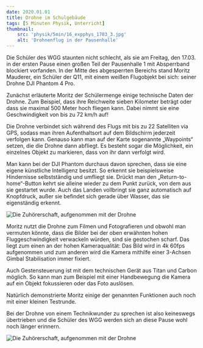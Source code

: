 ```yaml
---
date: 2020.01.01
title: Drohne im Schulgebäude
tags: [5 Minuten Physik, Unterricht]
thumbnail: 
    src: 'physik/5min/16_expphys_1703_3.jpg'
    alt: 'Drohnenflug in der Pausenhalle'
---
```


Die Schüler des WGG staunten nicht schlecht, als sie am Freitag, den 17.03. in der ersten Pause einen großen Teil der Pausenhalle 1 mit Absperrband blockiert vorfanden. In der Mitte des abgesperrten Bereichs stand Moritz Mauderer, ein Schüler der Q11, mit einem weißen Flugobjekt bei sich: seiner Drohne DJI Phantom 4 Pro.

Zunächst erläuterte Moritz der Schülermenge einige technische Daten der Drohne. Zum Beispiel, dass ihre Reichweite sieben Kilometer beträgt oder dass sie maximal 500 Meter hoch fliegen kann. Dabei nimmt sie eine Geschwindigkeit von bis zu 72 km/h auf!

Die Drohne verbindet sich während des Flugs mit bis zu 22 Satelliten via GPS, sodass man ihren Aufenthaltsort auf dem Bildschirm jederzeit verfolgen kann. Genauso kann man auf der Karte sogenannte „Waypoints“ setzen, die die Drohne dann abfliegt. Es besteht sogar die Möglichkeit, ein einzelnes Objekt zu markieren, dass von ihr dann verfolgt wird.

Man kann bei der DJI Phantom durchaus davon sprechen, dass sie eine eigene künstliche Intelligenz besitzt. So erkennt sie beispielsweise Hindernisse selbstständig und umfliegt sie. Drückt man den „Return-to-home“-Button kehrt sie alleine wieder zu dem Punkt zurück, von dem aus sie gestartet wurde. Auch das Landen vollbringt sie ganz automatisch auf Knopfdruck, außer sie befindet sich gerade über Wasser, das sie eigenständig erkennt.

![Die Zuhörerschaft, aufgenommen mit der Drohne](/images/physik/5min/16_expphys_1703_1.jpg)

Moritz nutzt die Drohne zum Filmen und Fotografieren und obwohl man vermuten könnte, dass die Bilder bei der oben erwähnten hohen Fluggeschwindigkeit verwackeln würden, sind sie gestochen scharf. Das liegt zum einen an der hohen Kameraqualität: Das Bild wird in 4k 60fps aufgenommen und zum anderen wird die Kamera mithilfe einer 3-Achsen Gimbal Stabilisation immer fixiert.

Auch Gestensteuerung ist mit dem technischen Gerät aus Titan und Carbon möglich. So kann man zum Beispiel mit einer Handbewegung die Kamera auf ein Objekt fokussieren oder das Foto auslösen.

Natürlich demonstrierte Moritz einige der genannten Funktionen auch noch mit einer kleinen Testrunde.

Bei der Drohne von einem Technikwunder zu sprechen ist also keineswegs übertrieben und die Schüler des WGG werden sich an diese Pause wohl noch länger erinnern.


![Die Zuhörerschaft, aufgenommen mit der Drohne](/images/physik/5min/16_expphys_1703_2.jpg)
